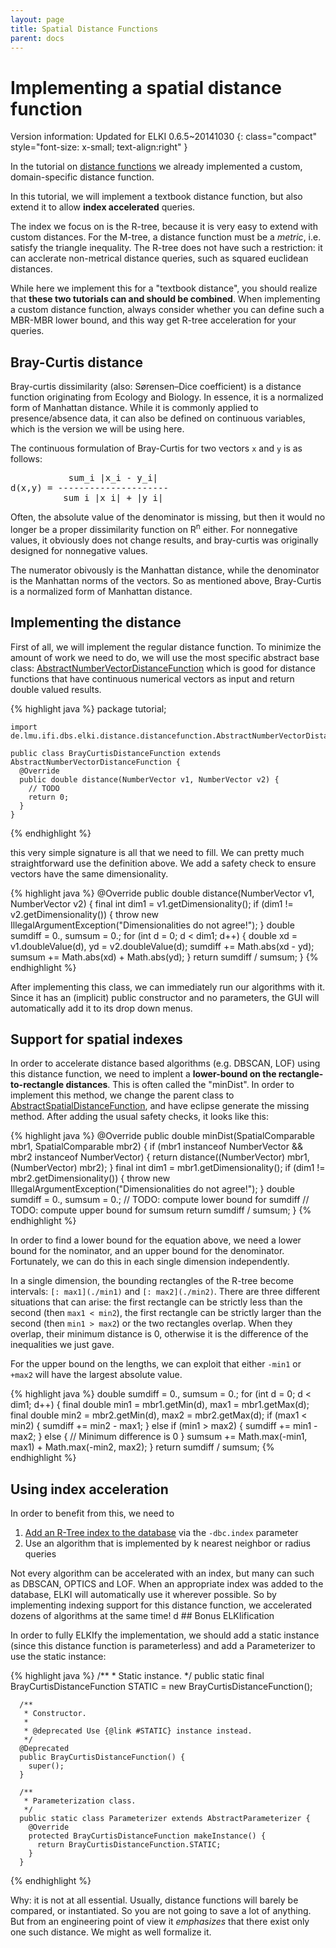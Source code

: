 ```yaml
---
layout: page
title: Spatial Distance Functions
parent: docs
---
```



Implementing a spatial distance function
========================================

Version information: Updated for ELKI 0.6.5~20141030
{: class="compact" style="font-size: x-small; text-align:right" }

In the tutorial on [distance functions](distance_functions) we already implemented a custom, domain-specific distance function.

In this tutorial, we will implement a textbook distance function, but also extend it to allow **index accelerated** queries.

The index we focus on is the R-tree, because it is very easy to extend with custom distances. For the M-tree, a distance function must be a *metric*, i.e. satisfy the triangle inequality. The R-tree does not have such a restriction: it can acclerate non-metrical distance queries, such as squared euclidean distances.

While here we implement this for a "textbook distance", you should realize that **these two tutorials can and should be combined**. When implementing a custom distance function, always consider whether you can define such a MBR-MBR lower bound, and this way get R-tree acceleration for your queries.

Bray-Curtis distance
--------------------

Bray-curtis dissimilarity (also: Sørensen–Dice coefficient) is a distance function originating from Ecology and Biology. In essence, it is a normalized form of Manhattan distance. While it is commonly applied to presence/absence data, it can also be defined on continuous variables, which is the version we will be using here.

The continuous formulation of Bray-Curtis for two vectors `x` and `y` is as follows:

<pre>
           sum_i |x_i - y_i|
d(x,y) = ---------------------
          sum_i |x_i| + |y_i|
</pre>

Often, the absolute value of the denominator is missing, but then it would no longer be a proper dissimilarity function on R<sup>n</sup> either. For nonnegative values, it obviously does not change results, and bray-curtis was originally designed for nonnegative values.

The numerator obivously is the Manhattan distance, while the denominator is the Manhattan norms of the vectors. So as mentioned above, Bray-Curtis is a normalized form of Manhattan distance.

Implementing the distance
-------------------------

First of all, we will implement the regular distance function. To minimize the amount of work we need to do, we will use the most specific abstract base class: [AbstractNumberVectorDistanceFunction](/releases/current/doc/de/lmu/ifi/dbs/elki/distance/distancefunction/AbstractNumberVectorDistanceFunction.html) which is good for distance functions that have continuous numerical vectors as input and return double valued results.

{% highlight java %}
    package tutorial;

    import de.lmu.ifi.dbs.elki.distance.distancefunction.AbstractNumberVectorDistanceFunction;

    public class BrayCurtisDistanceFunction extends AbstractNumberVectorDistanceFunction {
      @Override
      public double distance(NumberVector v1, NumberVector v2) {
        // TODO
        return 0;
      }
    }
{% endhighlight %}

this very simple signature is all that we need to fill. We can pretty much straightforward use the definition above. We add a safety check to ensure vectors have the same dimensionality.

{% highlight java %}
      @Override
      public double distance(NumberVector v1, NumberVector v2) {
        final int dim1 = v1.getDimensionality();
        if (dim1 != v2.getDimensionality()) {
          throw new IllegalArgumentException("Dimensionalities do not agree!");
        }
        double sumdiff = 0., sumsum = 0.;
        for (int d = 0; d < dim1; d++) {
          double xd = v1.doubleValue(d), yd = v2.doubleValue(d);
          sumdiff += Math.abs(xd - yd);
          sumsum += Math.abs(xd) + Math.abs(yd);
        }
        return sumdiff / sumsum;
      }
{% endhighlight %}

After implementing this class, we can immediately run our algorithms with it. Since it has an (implicit) public constructor and no parameters, the GUI will automatically add it to its drop down menus.

Support for spatial indexes
---------------------------

In order to accelerate distance based algorithms (e.g. DBSCAN, LOF) using this distance function, we need to implent a **lower-bound on the rectangle-to-rectangle distances**. This is often called the "minDist". In order to implement this method, we change the parent class to [AbstractSpatialDistanceFunction](/releases/current/doc/de/lmu/ifi/dbs/elki/distance/distancefunction/AbstractSpatialDistanceFunction.html), and have eclipse generate the missing method. After adding the usual safety checks, it looks like this:

{% highlight java %}
      @Override
      public double minDist(SpatialComparable mbr1, SpatialComparable mbr2) {
        if (mbr1 instanceof NumberVector && mbr2 instanceof NumberVector) {
          return distance((NumberVector) mbr1, (NumberVector) mbr2);
        }
        final int dim1 = mbr1.getDimensionality();
        if (dim1 != mbr2.getDimensionality()) {
          throw new IllegalArgumentException("Dimensionalities do not agree!");
        }
        double sumdiff = 0., sumsum = 0.;
        // TODO: compute lower bound for sumdiff
        // TODO: compute upper bound for sumsum
        return sumdiff / sumsum;
      }
{% endhighlight %}

In order to find a lower bound for the equation above, we need a lower bound for the nominator, and an upper bound for the denominator. Fortunately, we can do this in each single dimension independently.

In a single dimension, the bounding rectangles of the R-tree become intervals: `[: max1](./min1)` and `[: max2](./min2)`. There are three different situations that can arise: the first rectangle can be strictly less than the second (then `max1 < min2`), the first rectangle can be strictly larger than the second (then `min1 > max2`) or the two rectangles overlap. When they overlap, their minimum distance is 0, otherwise it is the difference of the inequalities we just gave.

For the upper bound on the lengths, we can exploit that either `-min1` or `+max2` will have the largest absolute value.

{% highlight java %}
        double sumdiff = 0., sumsum = 0.;
        for (int d = 0; d < dim1; d++) {
          final double min1 = mbr1.getMin(d), max1 = mbr1.getMax(d);
          final double min2 = mbr2.getMin(d), max2 = mbr2.getMax(d);
          if (max1 < min2) {
            sumdiff += min2 - max1;
          } else if (min1 > max2) {
            sumdiff += min1 - max2;
          } else {
            // Minimum difference is 0
          }
          sumsum += Math.max(-min1, max1) + Math.max(-min2, max2);
        }
        return sumdiff / sumsum;
{% endhighlight %}

Using index acceleration
------------------------

In order to benefit from this, we need to

1.  [Add an R-Tree index to the database](.//HowTo/Index) via the `-dbc.index` parameter
2.  Use an algorithm that is implemented by k nearest neighbor or radius queries

Not every algorithm can be accelerated with an index, but many can such as DBSCAN, OPTICS and LOF. When an appropriate index was added to the database, ELKI will automatically use it wherever possible. So by implementing indexing support for this distance function, we accelerated dozens of algorithms at the same time! d \#\# Bonus ELKIification

In order to fully ELKIfy the implementation, we should add a static instance (since this distance function is parameterless) and add a Parameterizer to use the static instance:

{% highlight java %}
      /**
       * Static instance.
       */
      public static final BrayCurtisDistanceFunction STATIC = new BrayCurtisDistanceFunction();

      /**
       * Constructor.
       * 
       * @deprecated Use {@link #STATIC} instance instead.
       */
      @Deprecated
      public BrayCurtisDistanceFunction() {
        super();
      }

      /**
       * Parameterization class.
       */
      public static class Parameterizer extends AbstractParameterizer {
        @Override
        protected BrayCurtisDistanceFunction makeInstance() {
          return BrayCurtisDistanceFunction.STATIC;
        }
      }
{% endhighlight %}

Why: it is not at all essential. Usually, distance functions will barely be compared, or instantiated. So you are not going to save a lot of anything. But from an engineering point of view it *emphasizes* that there exist only one such distance. We might as well formalize it.
